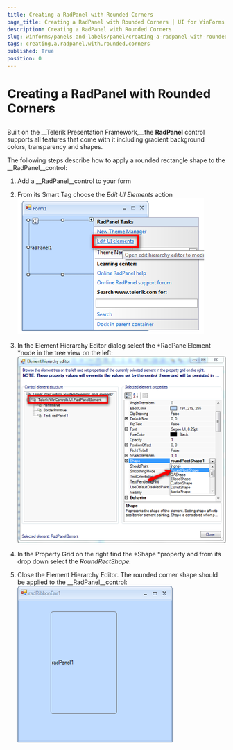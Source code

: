 ```yaml
---
title: Creating a RadPanel with Rounded Corners
page_title: Creating a RadPanel with Rounded Corners | UI for WinForms Documentation
description: Creating a RadPanel with Rounded Corners
slug: winforms/panels-and-labels/panel/creating-a-radpanel-with-rounded-corners
tags: creating,a,radpanel,with,rounded,corners
published: True
position: 0
---
```


# Creating a RadPanel with Rounded Corners



## 

Built on the __Telerik Presentation Framework,__the __RadPanel__ control supports all features that come with it including gradient background colors, transparency and shapes.

The following steps describe how to apply a rounded rectangle shape to the __RadPanel__control:

1. Add a __RadPanel__control to your form

1. From its Smart Tag choose the *Edit UI Elements* action![panels-and-labels-panel-creating-a-radpanel-with-rounded-corners 001](images/panels-and-labels-panel-creating-a-radpanel-with-rounded-corners001.png)

1. In the Element Hierarchy Editor dialog select the *RadPanelElement *node in the tree view on the left:![panels-and-labels-panel-creating-a-radpanel-with-rounded-corners 002](images/panels-and-labels-panel-creating-a-radpanel-with-rounded-corners002.png)

1. In the Property Grid on the right find the *Shape *property
            and from its drop down select the *RoundRectShape.*

1. Close the Element Hierarchy Editor. The rounded corner shape should be applied to the __RadPanel__control:![panels-and-labels-panel-creating-a-radpanel-with-rounded-corners 003](images/panels-and-labels-panel-creating-a-radpanel-with-rounded-corners003.png)
